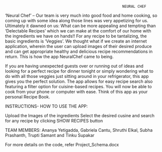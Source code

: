                                                           
                                                          
                                                          NEURAL CHEF                                                             
                                         
‘Neural Chef’ – Our team is very much into good food and home cooking, so coming up with some idea along those lines was very appetizing for us. Ultimately it dawned on us: What can be more appealing and tempting than ‘Delectable Recipes’ which we can make at the comfort of our home with the ingredients we have on hands!! For any recipe to be tantalizing, the basic ingredients is ‘Veggies’. We thought what if we create an internet application, wherein the user can upload images of their desired produce and can get appropriate healthy and delicious recipe recommendations in return. This is how the app NeuralChef came to being.

If you are having unexpected guests over or running out of ideas and looking for a perfect recipe for dinner tonight or simply wondering what to do with all those veggies just sitting around in your refrigerator, this app gives you the perfect solution. The app allows for easy recipe search also featuring a filter option for cuisine-based recipes. You will now be able to cook from your phone or computer with ease. Think of this app as your personal Recipe Book.

INSTRUCTIONS- HOW TO USE THE APP:

Upload the Images of the ingredients
Select the desired cusine and search for any recipe by clicking SHOW RECIPES button

TEAM MEMBERS:
Ananya Yetigadda, Gabriela Cantu, Shruthi Elkal, Subha Prashanth, Trupti Samant and Tinku Supakar

For more details on the code, refer Project_Schema.docx
